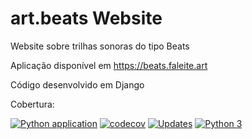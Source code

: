# art.beats Website
Website sobre trilhas sonoras do tipo Beats

Aplicação disponível em https://beats.faleite.art

Código desenvolvido em Django

Cobertura:


[![Python application](https://github.com/faleite/art.beats/actions/workflows/django_ci.yml/badge.svg)](https://github.com/faleite/art.beats/actions/workflows/django_ci.yml)
[![codecov](https://codecov.io/gh/faleite/art.beats/branch/main/graph/badge.svg?token=4FJV4W9NIB)](https://codecov.io/gh/faleite/art.beats)
[![Updates](https://pyup.io/repos/github/faleite/art.beats/shield.svg)](https://pyup.io/repos/github/faleite/art.beats/)
[![Python 3](https://pyup.io/repos/github/faleite/art.beats/python-3-shield.svg)](https://pyup.io/repos/github/faleite/art.beats/)
